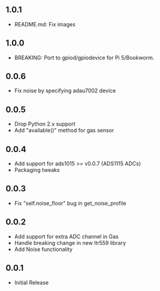 1.0.1
-----------

* README.md: Fix images

1.0.0
-----

* BREAKING: Port to gpiod/gpiodevice for Pi 5/Bookworm.

0.0.6
-----

* Fix noise by specifying adau7002 device

0.0.5
-----

* Drop Python 2.x support
* Add "available()" method for gas sensor

0.0.4
-----

* Add support for ads1015 >= v0.0.7 (ADS1115 ADCs)
* Packaging tweaks

0.0.3
-----

* Fix "self.noise_floor" bug in get_noise_profile

0.0.2
-----

* Add support for extra ADC channel in Gas
* Handle breaking change in new ltr559 library
* Add Noise functionality

0.0.1
-----

* Initial Release
